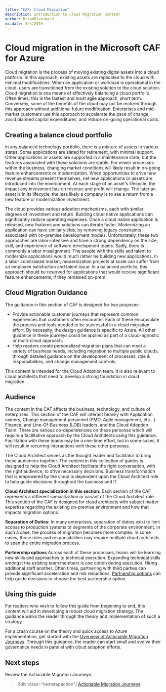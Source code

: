 ```yaml
---
title: "CAF: Cloud Migration"
description: Introduction to Cloud Migration content
author: BrianBlanchard
ms.date: 4/4/2019
---
```


# Cloud migration in the Microsoft CAF for Azure

Cloud migration is the process of moving existing digital assets into a cloud platform. In this approach, existing assets are replicated to the cloud with minimal modifications. When an application or workload is operational in the cloud, users are transitioned from the existing solution to the cloud solution. Cloud migration is one means of effectively balancing a cloud portfolio. Often times, this is the fastest and most agile approach, short term. Conversely, some of the benefits of the cloud may not be realized through this approach without additional future modification. Enterprises and mid-market customers use this approach to accelerate the pace of change, avoid planned capital expenditures, and reduce on-going operational costs.

## Creating a balance cloud portfolio

In any balanced technology portfolio, there is a mixture of assets in various states. Some applications are slated for retirement, with minimal support. Other applications or assets are supported in a maintenance state, but the features associated with those solutions are stable. For newer processes within the business,  changing market conditions will likely result in on-going feature enhancements or modernization. When opportunities to drive new revenue streams present themselves, net new applications or assets are introduced into the environment. At each stage of an asset's lifecycle, the impact any investment has on revenue and profit will change. The later an asset is in its lifecycle, the less likely a company is to see a return from a new feature or modernization investment.

The cloud provides various adoption mechanisms, each with similar degrees of investment and return. Building cloud native applications can significantly reduce operating expenses. Once a cloud native application is released, new features and solutions can iterate faster. Modernizing an application can have similar yields, by removing legacy constraints associated with on-premise development models. Unfortunately, these two approaches are labor-intensive and have a strong dependency on the size, skill, and experience of software development teams. Sadly, there is commonly a labor misalignment. The people with the skills and talent to modernize applications would much rather be building new applications. In a labor constrained market, modernization projects at scale can suffer from an employee satisfaction and talent issue. In a balanced portfolio, this approach should be reserved for applications that would receive significant feature enhancements, if they remained on-prem.

## Cloud Migration Guidance

The guidance in this section of CAF is designed for two purposes:

* Provide actionable customer journeys that represent common experiences that customers often encounter. Each of these encapsulate the process and tools needed to be successful in a cloud migration effort. By necessity, the design guidance is specific to Azure. All other guidance in these journeys could be applied as part of a cloud-agnostic or multi-cloud approach.
* Help readers create personalized migration plans that can meet a variety of business needs, including migration to multiple public clouds, through detailed guidance on the development of processes, role & responsibilities, and change management controls.

This content is intended for the Cloud Adoption team. It is also relevant to cloud architects that need to develop a strong foundation in cloud migration.

## Audience

The content in the CAF affects the business, technology, and culture of enterprises. This section of the CAF will interact heavily with Application owners, Change management personnel (PMO, Agile management, etc...) Finance, and Line-Of-Business (LOB) leaders, and the Cloud Adoption Team. There are various co-dependencies on these personas which will require a facilitative approach by the Cloud Architects using this guidance. Facilitation with these teams may be a one-time effort, but in some cases, it will result in recurring interactions with these other personas.

The Cloud Architect serves as the thought leader and facilitator to bring these audiences together. The content in this collection of guides is designed to help the Cloud Architect facilitate the right conversation, with the right audience, to drive necessary decisions. Business transformation that is empowered by the cloud is dependent upon the Cloud Architect role to help guide decisions throughout the business and IT.

**Cloud Architect specialization in this section:** Each section of the CAF represents a different specialization or variant of the Cloud Architect role. This section of the CAF is designed for cloud architects with subject matter expertise regarding the existing on-premise environment and how that impacts migration options.

**Separation of Duties:** In many enterprises, separation of duties exist to limit access to production systems or segments of the corporate environment. In such a case, the process of migration becomes more complex. In some cases, those roles and responsibilities may require multiple cloud architects to span the entire migration process.

**Partnership options** Across each of these processes, teams will be learning new skills and approaches to technical execution. Expanding technical skills amongst the existing team members is one option during execution. Hiring additional staff another. Often times, partnering with third parties can provide significant acceleration and risk reductions. [Partnership options](./theory/migrate/partnership-options.md) can help guide decisions to choose the best partnership option.

## Using this guide

For readers who wish to follow this guide from beginning to end, this content will aid in developing a robust cloud migration strategy. The guidance walks the reader through the theory and implementation of such a strategy.

For a crash course on the theory and quick access to Azure implementation, get started with the [Overview of Actionable Migration Journeys](./journeys/overview.md). Through this guidance, the reader can start small and evolve their governance needs in parallel with cloud adoption efforts.

## Next steps

Review the Actionable Migration Journeys.

> [!div class="nextstepaction"]
> [Actionable Migration Journeys](./journeys/overview.md)
